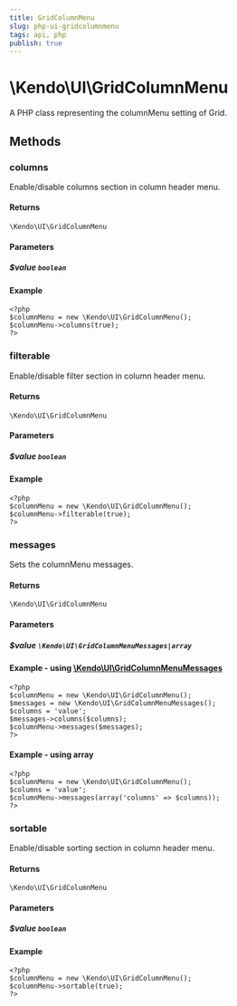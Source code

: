 ```yaml
---
title: GridColumnMenu
slug: php-ui-gridcolumnmenu
tags: api, php
publish: true
---
```


# \Kendo\UI\GridColumnMenu

A PHP class representing the columnMenu setting of Grid.


## Methods

### columns
Enable/disable columns section in column header menu.

#### Returns
`\Kendo\UI\GridColumnMenu`

#### Parameters

##### $value `boolean`



#### Example 
    <?php
    $columnMenu = new \Kendo\UI\GridColumnMenu();
    $columnMenu->columns(true);
    ?>

### filterable
Enable/disable filter section in column header menu.

#### Returns
`\Kendo\UI\GridColumnMenu`

#### Parameters

##### $value `boolean`



#### Example 
    <?php
    $columnMenu = new \Kendo\UI\GridColumnMenu();
    $columnMenu->filterable(true);
    ?>

### messages

Sets the columnMenu messages.

#### Returns
`\Kendo\UI\GridColumnMenu`

#### Parameters

##### $value `\Kendo\UI\GridColumnMenuMessages|array`


#### Example - using [\Kendo\UI\GridColumnMenuMessages](/api/wrappers/php/Kendo/UI/GridColumnMenuMessages)
    <?php
    $columnMenu = new \Kendo\UI\GridColumnMenu();
    $messages = new \Kendo\UI\GridColumnMenuMessages();
    $columns = 'value';
    $messages->columns($columns);
    $columnMenu->messages($messages);
    ?>

#### Example - using array

    <?php
    $columnMenu = new \Kendo\UI\GridColumnMenu();
    $columns = 'value';
    $columnMenu->messages(array('columns' => $columns));
    ?>

### sortable
Enable/disable sorting section in column header menu.

#### Returns
`\Kendo\UI\GridColumnMenu`

#### Parameters

##### $value `boolean`



#### Example 
    <?php
    $columnMenu = new \Kendo\UI\GridColumnMenu();
    $columnMenu->sortable(true);
    ?>

